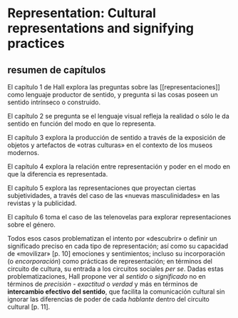 # Representation: Cultural representations and signifying practices

## resumen de capítulos

El capítulo 1 de Hall explora las preguntas sobre las [[representaciones]] como lenguaje productor de sentido, y pregunta si las cosas poseen un sentido intrínseco o construido.

El capítulo 2 se pregunta se el lenguaje visual refleja la realidad o sólo le da sentido en función del modo en que lo representa.

El capítulo 3 explora la producción de sentido a través de la exposición de objetos y artefactos de «otras culturas» en el contexto de los museos modernos.

El capítulo 4 explora la relación entre representación y poder en el modo en que la diferencia es representada.

El capítulo 5 explora las representaciones que proyectan ciertas subjetividades, a través del caso de las «nuevas masculinidades» en las revistas y la publicidad.

El capítulo 6 toma el caso de las telenovelas para explorar representaciones sobre el género.

Todos esos casos problematizan el intento por «descubrir» o definir un significado preciso en cada tipo de representación; así como su capacidad de «movilizar» [p. 10] emociones y sentimientos; incluso su incorporación (o *encorporación*) como prácticas de representación; en términos del circuito de cultura, su entrada a los circuitos sociales *per se*. Dadas estas problematizaciones, Hall propone ver al *sentido* o *significado* no en términos de *precisión - exactitud* o *verdad* y más en términos de **intercambio efectivo del sentido**, que facilita la comunicación cultural sin ignorar las diferencias de poder de cada *hablante* dentro del circuito cultural [p. 11].

